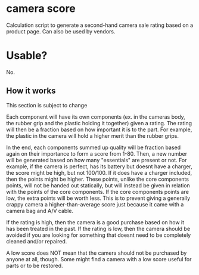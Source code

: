 # camera score
 Calculation script to generate a second-hand camera sale rating based on a product page. Can also be used by vendors. 

# Usable?

No.

## How it works

This section is subject to change

Each component will have its own components (ex. in the cameras body, the rubber grip and the plastic holding it together) given a rating. The rating will then be a fraction based on how important it is to the part. For example, the plastic in the camera will hold a higher merit than the rubber grips. 

In the end, each components summed up quality will be fraction based again on their importance to form a score from 1-80. Then, a new number will be generated based on how many "essentials" are present or not. For example, if the camera is perfect, has its battery but doesnt have a charger, the score might be high, but not 100/100. If it does have a charger included, then the points might be higher. These points, unlike the core components points, will not be handed out statically, but will instead be given in relation with the points of the core components. If the core components points are low, the extra points will be worth less. This is to prevent giving a generally crappy camera a higher-than-average score just because it came with a camera bag and A/V cable.

If the rating is high, then the camera is a good purchase based on how it has been treated in the past. If the rating is low, then the camera should be avoided if you are looking for something that doesnt need to be completely cleaned and/or repaired. 

A low score does NOT mean that the camera should not be purchased by anyone at all, though. Some might find a camera with a low score useful for parts or to be restored. 
